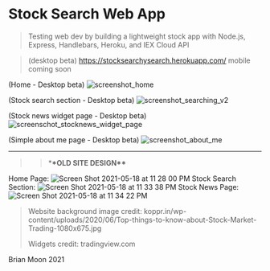 # Stock Search Web App

> Testing web dev by building a lightweight stock app with Node.js, Express, Handlebars, Heroku, and IEX Cloud API

> (desktop beta) https://stocksearchysearch.herokuapp.com/ mobile coming soon

(Home - Desktop beta)
![screenshot_home](https://user-images.githubusercontent.com/25870426/126885760-1fb677c5-f632-41e8-8241-ecfaea183d8c.png)

(Stock search section - Desktop beta)
![screenshot_searching_v2](https://user-images.githubusercontent.com/25870426/126887941-9d5a98dc-dcde-440a-be68-abce01c3a429.png)

(Stock news widget page - Desktop beta)
![screenschot_stocknews_widget_page](https://user-images.githubusercontent.com/25870426/126885778-62e70037-4342-4305-85f1-13489372c048.png)

(Simple about me page - Desktop beta)
![screenshot_about_me](https://user-images.githubusercontent.com/25870426/126885788-286bc0d1-4a01-4c7f-ac3b-e3cb6e365fce.png)

---

> > \***\*OLD SITE DESIGN\*\***

Home Page:
![Screen Shot 2021-05-18 at 11 28 00 PM](https://user-images.githubusercontent.com/25870426/118752999-18454300-b832-11eb-81fe-fa354960f9ff.png)
Stock Search Section:
![Screen Shot 2021-05-18 at 11 33 38 PM](https://user-images.githubusercontent.com/25870426/118753030-22674180-b832-11eb-9438-4738dc5e5b5a.png)
Stock News Page:
![Screen Shot 2021-05-18 at 11 34 22 PM](https://user-images.githubusercontent.com/25870426/118753046-25fac880-b832-11eb-821f-8179950c8a94.png)

> Website background image credit: koppr.in/wp-content/uploads/2020/06/Top-things-to-know-about-Stock-Market-Trading-1080x675.jpg
>
> Widgets credit: tradingview.com

Brian Moon 2021

